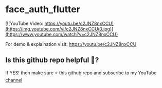 face_auth_flutter
================

[![YouTube Video: https://youtu.be/c2JNZ8nxCCU](https://img.youtube.com/vi/c2JNZ8nxCCU/0.jpg)](https://www.youtube.com/watch?v=c2JNZ8nxCCU)

For demo & explaination visit: https://youtu.be/c2JNZ8nxCCU

Is this github repo helpful 🤔?
-------------
If YES! then make sure ⭐ this github repo and subscribe to my YouTube [channel](https://www.youtube.com/c/YashMakan)

